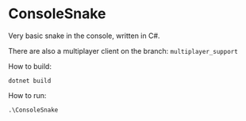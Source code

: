 # ConsoleSnake
Very basic snake in the console, written in C#.

There are also a multiplayer client on the branch: ```multiplayer_support```

How to build:
```
dotnet build
```

How to run:
```
.\ConsoleSnake
```
